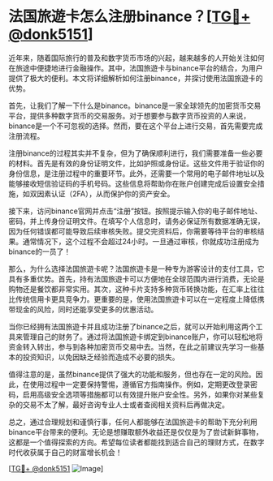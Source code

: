 # 法国旅遊卡怎么注册binance？[[TG💪+ @donk5151](https://t.me/s/donk5151)]

近年来，随着国际旅行的普及和数字货币市场的兴起，越来越多的人开始关注如何在旅途中便捷地进行金融操作。其中，法国旅遊卡与binance平台的结合，为用户提供了极大的便利。本文将详细解析如何注册binance，并探讨使用法国旅遊卡的优势。

首先，让我们了解一下什么是binance。binance是一家全球领先的加密货币交易平台，提供多种数字货币的交易服务。对于想要参与数字货币投资的人来说，binance是一个不可忽视的选择。然而，要在这个平台上进行交易，首先需要完成注册流程。

注册binance的过程其实并不复杂，但为了确保顺利进行，我们需要准备一些必要的材料。首先是有效的身份证明文件，比如护照或身份证。这些文件用于验证你的身份信息，是注册过程中的重要环节。此外，还需要一个常用的电子邮件地址以及能够接收短信验证码的手机号码。这些信息将帮助你在账户创建完成后设置安全措施，如双因素认证（2FA），从而保护你的资产安全。

接下来，访问binance官网并点击“注册”按钮。按照提示输入你的电子邮件地址、密码，并上传身份证明文件。在填写个人信息时，请务必保证所有数据准确无误，因为任何错误都可能导致后续审核失败。提交完资料后，你需要等待平台的审核结果。通常情况下，这个过程不会超过24小时。一旦通过审核，你就成功注册成为binance的一员了！

那么，为什么选择法国旅遊卡呢？法国旅遊卡是一种专为游客设计的支付工具，它具有多重优势。首先，持有法国旅遊卡可以方便地在全球范围内进行消费，无论是购物还是餐饮都非常实用。其次，这种卡片支持多种货币转换功能，在汇率上往往比传统信用卡更具竞争力。更重要的是，使用法国旅遊卡可以在一定程度上降低携带现金的风险，同时还能享受更多的优惠活动。

当你已经拥有法国旅遊卡并且成功注册了binance之后，就可以开始利用这两个工具来管理自己的财务了。通过将法国旅遊卡绑定到binance账户，你可以轻松地将资金转入转出，参与到各种加密货币交易中去。当然，在此之前建议先学习一些基本的投资知识，以免因缺乏经验而造成不必要的损失。

值得注意的是，虽然binance提供了强大的功能和服务，但也存在一定的风险。因此，在使用过程中一定要保持警惕，遵循官方指南操作。例如，定期更改登录密码，启用高级安全选项等措施都可以有效提升账户安全性。另外，如果你对某些复杂的交易不太了解，最好咨询专业人士或者查阅相关资料后再做决定。

总之，通过合理规划和谨慎行事，任何人都能够在法国旅遊卡的帮助下充分利用binance平台带来的便利。无论是想赚取额外收益还是仅仅是为了尝试新鲜事物，这都是一个值得探索的方向。希望每位读者都能找到适合自己的理财方式，在数字时代收获属于自己的财富增长机会！

[[TG💪+ @donk5151](https://t.me/s/donk5151) ![Image](https://i.postimg.cc/rwNCRYN7/Snipaste-2025-04-30-17-27-05.png)]